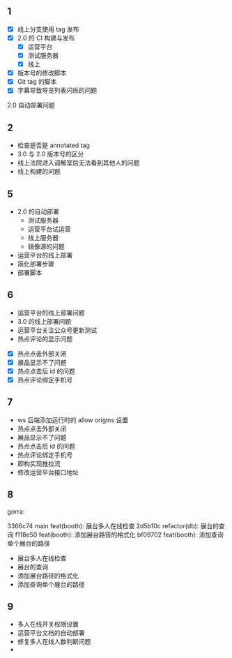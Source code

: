 ## 1

- [x] 线上分支使用 tag 发布
- [x] 2.0 的 CI 构建与发布
	- [x] 运营平台
	- [x] 测试服务器
	- [x] 线上
- [x] 版本号的修改脚本
- [x] Git tag 的脚本
- [x] 字幕导致导览列表闪烁的问题

2.0 自动部署问题

## 2

- 检查是否是 annotated tag
- 3.0 与 2.0 版本号的区分
- 线上法院进入调解室后无法看到其他人的问题
- 线上构建的问题

## 5

- 2.0 的自动部署
	- 测试服务器
	- 运营平台试运营
	- 线上服务器
	- 镜像源的问题
- 运营平台的线上部署
- 简化部署步骤
- 部署脚本

## 6

- 运营平台的线上部署问题
- 3.0 的线上部署问题
- 运营平台关注公众号更新测试
- 热点评论的显示问题

- [x] 热点点击外部关闭
- [x] 展品显示不了问题
- [x] 热点点击后 id 的问题
- [x] 热点评论绑定手机号

## 7

- ws 后端添加运行时的 allow origins 设置
- 热点点击外部关闭
- 展品显示不了问题
- 热点点击后 id 的问题
- 热点评论绑定手机号
- 即构实现推拉流
- 修改运营平台接口地址

## 8

gorra:

3366c74 main feat(booth): 展台多人在线检查
2d5b10c refactor(db): 展台的查询
f118e50 feat(booth): 添加展台路径的格式化
bf09702 feat(booth): 添加查询单个展台的路径


- 展台多人在线检查
- 展台的查询
- 添加展台路径的格式化
- 添加查询单个展台的路径

## 9

- 多人在线开关权限设置
- 运营平台文档的自动部署
- 修复多人在线人数判断问题
- 